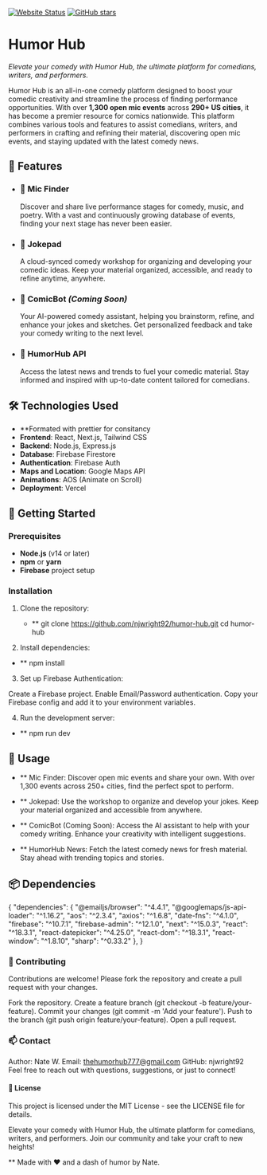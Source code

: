 [![Website Status](https://img.shields.io/website-up-down-green-red/http/thehumorhub.com.svg)](https://thehumorhub.com/)
[![GitHub stars](https://img.shields.io/github/stars/njwright92/humor-hub.svg)](https://github.com/njwright92/humorhub1/stargazers)

# Humor Hub

_Elevate your comedy with Humor Hub, the ultimate platform for comedians, writers, and performers._

Humor Hub is an all-in-one comedy platform designed to boost your comedic creativity and streamline the process of finding performance opportunities. With over **1,300 open mic events** across **290+ US cities**, it has become a premier resource for comics nationwide. This platform combines various tools and features to assist comedians, writers, and performers in crafting and refining their material, discovering open mic events, and staying updated with the latest comedy news.

## 🚀 Features

- ### 🎤 **Mic Finder**

  Discover and share live performance stages for comedy, music, and poetry. With a vast and continuously growing database of events, finding your next stage has never been easier.

- ### 📝 **Jokepad**

  A cloud-synced comedy workshop for organizing and developing your comedic ideas. Keep your material organized, accessible, and ready to refine anytime, anywhere.

- ### 🤖 **ComicBot** _(Coming Soon)_

  Your AI-powered comedy assistant, helping you brainstorm, refine, and enhance your jokes and sketches. Get personalized feedback and take your comedy writing to the next level.

- ### 📰 **HumorHub API**
  Access the latest news and trends to fuel your comedic material. Stay informed and inspired with up-to-date content tailored for comedians.

## 🛠️ Technologies Used

- \*\*Formated with prettier for consitancy
- **Frontend**: React, Next.js, Tailwind CSS
- **Backend**: Node.js, Express.js
- **Database**: Firebase Firestore
- **Authentication**: Firebase Auth
- **Maps and Location**: Google Maps API
- **Animations**: AOS (Animate on Scroll)
- **Deployment**: Vercel

## 🎯 Getting Started

### Prerequisites

- **Node.js** (v14 or later)
- **npm** or **yarn**
- **Firebase** project setup

### Installation

1. Clone the repository:

   - \*\* git clone https://github.com/njwright92/humor-hub.git
     cd humor-hub

2. Install dependencies:

- \*\* npm install

3.  Set up Firebase Authentication:

Create a Firebase project.
Enable Email/Password authentication.
Copy your Firebase config and add it to your environment variables.

4. Run the development server:

- \*\* npm run dev

## 📖 Usage

- \*\* Mic Finder: Discover open mic events and share your own. With over 1,300 events across 250+ cities, find the perfect spot to perform.

- \*\* Jokepad: Use the workshop to organize and develop your jokes. Keep your material organized and accessible from anywhere.

- \*\* ComicBot (Coming Soon): Access the AI assistant to help with your comedy writing. Enhance your creativity with intelligent suggestions.

- \*\* HumorHub News: Fetch the latest comedy news for fresh material. Stay ahead with trending topics and stories.

## 📦 Dependencies

{
"dependencies": {
"@emailjs/browser": "^4.4.1",
"@googlemaps/js-api-loader": "^1.16.2",
"aos": "^2.3.4",
"axios": "^1.6.8",
"date-fns": "^4.1.0",
"firebase": "^10.7.1",
"firebase-admin": "^12.1.0",
"next": "^15.0.3",
"react": "^18.3.1",
"react-datepicker": "^4.25.0",
"react-dom": "^18.3.1",
"react-window": "^1.8.10",
"sharp": "^0.33.2"
},
}

### 🤝 Contributing

Contributions are welcome! Please fork the repository and create a pull request with your changes.

Fork the repository.
Create a feature branch (git checkout -b feature/your-feature).
Commit your changes (git commit -m 'Add your feature').
Push to the branch (git push origin feature/your-feature).
Open a pull request.

### 📫 Contact

Author: Nate W.
Email: thehumorhub777@gmail.com
GitHub: njwright92
Feel free to reach out with questions, suggestions, or just to connect!

#### 📄 License

This project is licensed under the MIT License - see the LICENSE file for details.

Elevate your comedy with Humor Hub, the ultimate platform for comedians, writers, and performers. Join our community and take your craft to new heights!

\*\* Made with ❤️ and a dash of humor by Nate.
